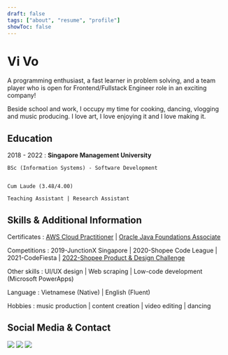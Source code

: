 ```yaml
---
draft: false
tags: ["about", "resume", "profile"]
showToc: false
--- 
```


Vi Vo
============


A programming enthusiast, a fast learner in problem solving, and a team player who is open for Frontend/Fullstack Engineer role in an exciting company!

Beside school and work, I occupy my time for cooking, dancing, vlogging and music producing. I love art, I love enjoying it and I love making it.


Education
---------

2018 - 2022
:   **Singapore Management University**

    BSc (Information Systems) - Software Development

    
    Cum Laude (3.48/4.00)

    Teaching Assistant | Research Assistant


Skills & Additional Information
---------

Certificates
:   [AWS Cloud Practitioner](https://www.credly.com/badges/9ab64e64-f848-456f-b2a9-d3ee13607142/public_url) | [Oracle Java Foundations Associate](https://www.credly.com/badges/34852f91-9ffe-4bf0-b087-d51732abc7b8/public_url)

Competitions
:   2019-JunctionX Singapore | 2020-Shopee Code League | 2021-CodeFiesta | [2022-Shopee Product & Design Challenge](https://www.credly.com/badges/3a753acb-1dc9-4a98-a7ea-bbc740294ba9/public_url)

Other skills
:   UI/UX design | Web scraping | Low-code development (Microsoft PowerApps)
    
Language
:   Vietnamese (Native) | English (Fluent)

Hobbies
:   music production | content creation | video editing | dancing
 

Social Media & Contact
---------
[![](https://img.shields.io/badge/-vptv1310@gmail.com-EA4335?logo=gmail&logoColor=fff&style=flat-square)](mailto:vptv1310@gmail.com)
[![](https://img.shields.io/badge/-vivo1310-181717?logo=github&style=flat-square)](https://github.com/vivo1310/)
[![](https://img.shields.io/badge/-vivo1310-0A66C2?logo=linkedin&style=flat-square)](https://linkedin.com/in/vivo1310/)

